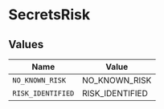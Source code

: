 # SecretsRisk


## Values

| Name              | Value             |
| ----------------- | ----------------- |
| `NO_KNOWN_RISK`   | NO_KNOWN_RISK     |
| `RISK_IDENTIFIED` | RISK_IDENTIFIED   |